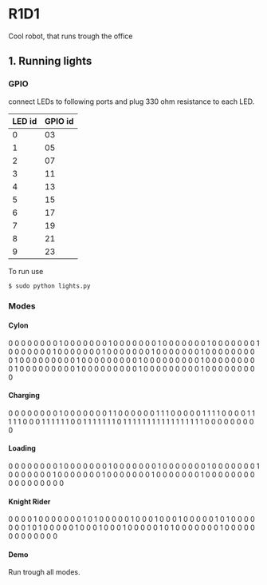 # R1D1
Cool robot, that runs trough the office

## 1. Running lights 

### GPIO

connect LEDs to following ports and plug 330 ohm resistance to each LED.

LED id     | GPIO id
-------- | ---
0 | 03
1 | 05
2 | 07
3 | 11
4 | 13
5 | 15
6 | 17
7 | 19
8 | 21
9 | 23  

To run use

```sh
$ sudo python lights.py
```

### Modes

#### Cylon

0 0 0 0 0 0 0 0 1
0 0 0 0 0 0 0 1 0
0 0 0 0 0 0 1 0 0
0 0 0 0 0 1 0 0 0
0 0 0 0 1 0 0 0 0
0 0 0 1 0 0 0 0 0
0 0 1 0 0 0 0 0 0
0 1 0 0 0 0 0 0 0
1 0 0 0 0 0 0 0 0
0 1 0 0 0 0 0 0 0
0 0 1 0 0 0 0 0 0
0 0 0 1 0 0 0 0 0
0 0 0 0 1 0 0 0 0
0 0 0 0 0 1 0 0 0
0 0 0 0 0 0 1 0 0
0 0 0 0 0 0 0 1 0
0 0 0 0 0 0 0 0 1
0 0 0 0 0 0 0 0 0 

#### Charging

0 0 0 0 0 0 0 0 1
0 0 0 0 0 0 0 1 1
0 0 0 0 0 0 1 1 1
0 0 0 0 0 1 1 1 1
0 0 0 0 1 1 1 1 1
0 0 0 1 1 1 1 1 1
0 0 1 1 1 1 1 1 1
0 1 1 1 1 1 1 1 1
1 1 1 1 1 1 1 1 1
0 0 0 0 0 0 0 0 0 

#### Loading

0 0 0 0 0 0 0 0 1
0 0 0 0 0 0 0 1 0
0 0 0 0 0 0 1 0 0
0 0 0 0 0 1 0 0 0
0 0 0 0 1 0 0 0 0
0 0 0 1 0 0 0 0 0
0 0 1 0 0 0 0 0 0
0 1 0 0 0 0 0 0 0
1 0 0 0 0 0 0 0 0 
0 0 0 0 0 0 0 0 0 

#### Knight Rider

0 0 0 0 1 0 0 0 0
0 0 0 1 0 1 0 0 0
0 0 1 0 0 0 1 0 0 
0 1 0 0 0 0 0 1 0
1 0 0 0 0 0 0 0 1
0 1 0 0 0 0 0 1 0
0 0 1 0 0 0 1 0 0
0 0 0 1 0 1 0 0 0
0 0 0 0 1 0 0 0 0
0 0 0 0 0 0 0 0 0 

#### Demo

Run trough all modes.
